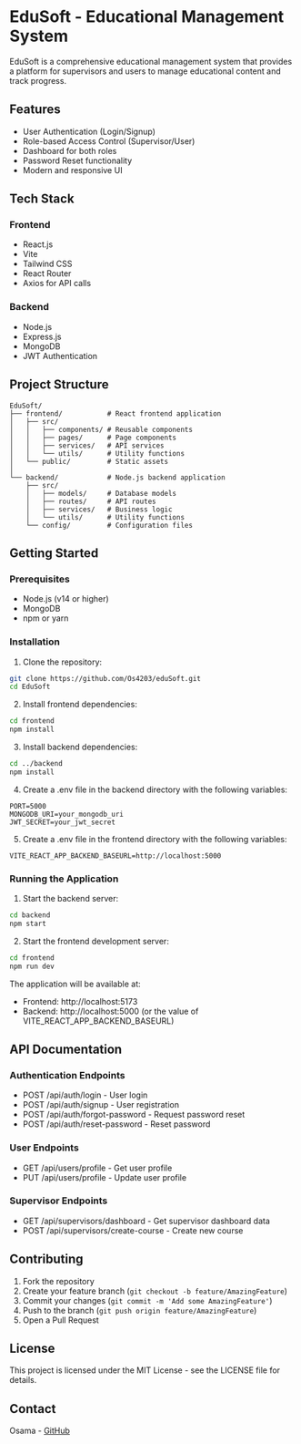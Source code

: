 # EduSoft - Educational Management System

EduSoft is a comprehensive educational management system that provides a platform for supervisors and users to manage educational content and track progress.

## Features

- User Authentication (Login/Signup)
- Role-based Access Control (Supervisor/User)
- Dashboard for both roles
- Password Reset functionality
- Modern and responsive UI

## Tech Stack

### Frontend
- React.js
- Vite
- Tailwind CSS
- React Router
- Axios for API calls

### Backend
- Node.js
- Express.js
- MongoDB
- JWT Authentication

## Project Structure

```
EduSoft/
├── frontend/           # React frontend application
│   ├── src/
│   │   ├── components/ # Reusable components
│   │   ├── pages/      # Page components
│   │   ├── services/   # API services
│   │   └── utils/      # Utility functions
│   └── public/         # Static assets
│
└── backend/            # Node.js backend application
    ├── src/
    │   ├── models/     # Database models
    │   ├── routes/     # API routes
    │   ├── services/   # Business logic
    │   └── utils/      # Utility functions
    └── config/         # Configuration files
```

## Getting Started

### Prerequisites
- Node.js (v14 or higher)
- MongoDB
- npm or yarn

### Installation

1. Clone the repository:
```bash
git clone https://github.com/Os4203/eduSoft.git
cd EduSoft
```

2. Install frontend dependencies:
```bash
cd frontend
npm install
```

3. Install backend dependencies:
```bash
cd ../backend
npm install
```

4. Create a .env file in the backend directory with the following variables:
```
PORT=5000
MONGODB_URI=your_mongodb_uri
JWT_SECRET=your_jwt_secret
```

5. Create a .env file in the frontend directory with the following variables:
```
VITE_REACT_APP_BACKEND_BASEURL=http://localhost:5000
```

### Running the Application

1. Start the backend server:
```bash
cd backend
npm start
```

2. Start the frontend development server:
```bash
cd frontend
npm run dev
```

The application will be available at:
- Frontend: http://localhost:5173
- Backend: http://localhost:5000 (or the value of VITE_REACT_APP_BACKEND_BASEURL)

## API Documentation

### Authentication Endpoints
- POST /api/auth/login - User login
- POST /api/auth/signup - User registration
- POST /api/auth/forgot-password - Request password reset
- POST /api/auth/reset-password - Reset password

### User Endpoints
- GET /api/users/profile - Get user profile
- PUT /api/users/profile - Update user profile

### Supervisor Endpoints
- GET /api/supervisors/dashboard - Get supervisor dashboard data
- POST /api/supervisors/create-course - Create new course

## Contributing

1. Fork the repository
2. Create your feature branch (`git checkout -b feature/AmazingFeature`)
3. Commit your changes (`git commit -m 'Add some AmazingFeature'`)
4. Push to the branch (`git push origin feature/AmazingFeature`)
5. Open a Pull Request

## License

This project is licensed under the MIT License - see the LICENSE file for details.

## Contact

Osama - [GitHub](https://github.com/Os4203) 